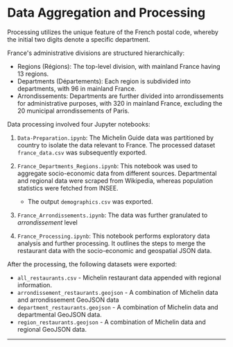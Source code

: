 # Data Aggregation and Processing

Processing utilizes the unique feature of the French postal code, whereby the initial two digits denote a specific department. 

France's administrative divisions are structured hierarchically:

- Regions (Régions): The top-level division, with mainland France having 13 regions.
- Departments (Départements): Each region is subdivided into departments, with 96 in mainland France.
- Arrondissements: Departments are further divided into arrondissements for administrative purposes, with 320 in mainland France, excluding the 20 municipal arrondissements of Paris.

Data processing involved four Jupyter notebooks:

1. `Data-Preparation.ipynb`: The Michelin Guide data was partitioned by country to isolate the data relevant to France. The processed dataset `france_data.csv` was subsequently exported.

2. `France_Departments_Regions.ipynb`: This notebook was used to aggregate socio-economic data from different sources. Departmental and regional data were scraped from Wikipedia, whereas population statistics were fetched from INSEE. 
   - The output `demographics.csv` was exported.

3. `France_Arrondissements.ipynb`: The data was further granulated to *arrondissement* level

4. `France_Processing.ipynb`: This notebook performs exploratory data analysis and further processing. It outlines the steps to merge the restaurant data with the socio-economic and geospatial JSON data.

After the processing, the following datasets were exported:

- `all_restaurants.csv` - Michelin restaurant data appended with regional information.
- `arrondissement_restaurants.geojson` - A combination of Michelin data and arrondissement GeoJSON data
- `department_restaurants.geojson` - A combination of Michelin data and departmental GeoJSON data.
- `region_restaurants.geojson` - A combination of Michelin data and regional GeoJSON data.

---